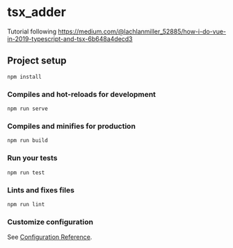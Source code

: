 # tsx_adder
Tutorial following https://medium.com/@lachlanmiller_52885/how-i-do-vue-in-2019-typescript-and-tsx-6b648a4decd3

## Project setup
```
npm install
```

### Compiles and hot-reloads for development
```
npm run serve
```

### Compiles and minifies for production
```
npm run build
```

### Run your tests
```
npm run test
```

### Lints and fixes files
```
npm run lint
```

### Customize configuration
See [Configuration Reference](https://cli.vuejs.org/config/).
